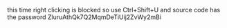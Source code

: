 this time right clicking is blocked so use Ctrl+Shift+U
and source code has the password 
ZluruAthQk7Q2MqmDeTiUij2ZvWy2mBi
